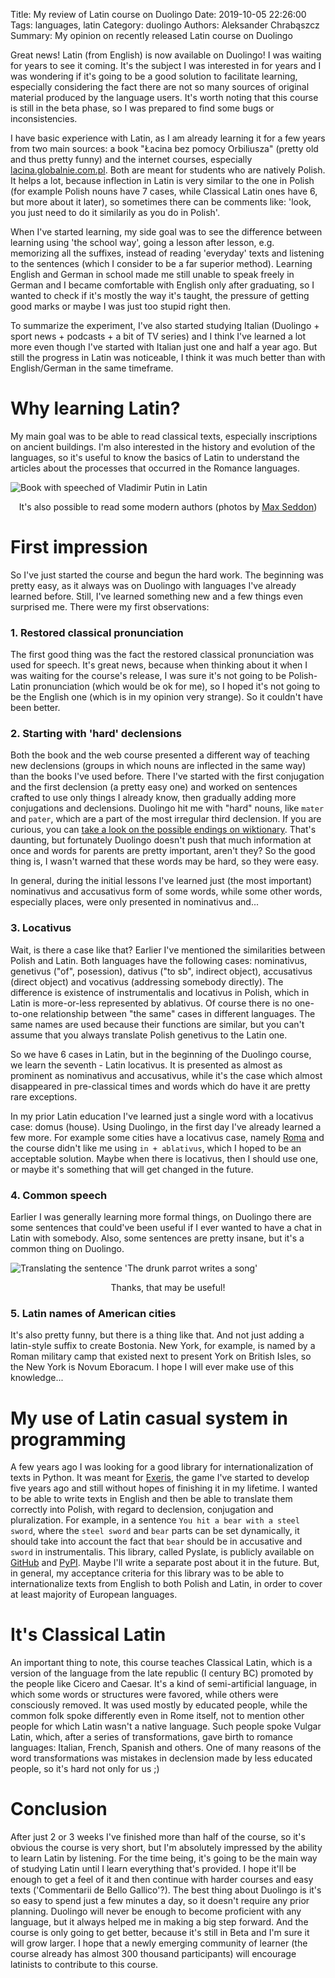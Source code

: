 Title: My review of Latin course on Duolingo
Date: 2019-10-05 22:26:00
Tags: languages, latin
Category: duolingo
Authors: Aleksander Chrabąszcz
Summary: My opinion on recently released Latin course on Duolingo

Great news! Latin (from English) is now available on Duolingo! I was waiting for years to see it coming. It's the subject I was interested in for years and I was wondering if it's going to be a good solution to facilitate learning, especially considering the fact there are not so many sources of original material produced by the language users. It's worth noting that this course is still in the beta phase, so I was prepared to find some bugs or inconsistencies.

I have basic experience with Latin, as I am already learning it for a few years from two main sources: a book "Łacina bez pomocy Orbiliusza" (pretty old and thus pretty funny) and the internet courses, especially [lacina.globalnie.com.pl](http://lacina.globalnie.com.pl/). Both are meant for students who are natively Polish. It helps a lot, because inflection in Latin is very similar to the one in Polish (for example Polish nouns have 7 cases, while Classical Latin ones have 6, but more about it later), so sometimes there can be comments like: 'look, you just need to do it similarily as you do in Polish'.

When I've started learning, my side goal was to see the difference between learning using 'the school way', going a lesson after lesson, e.g. memorizing all the suffixes, instead of reading 'everyday' texts and listening to the sentences (which I consider to be a far superior method). Learning English and German in school made me still unable to speak freely in German and I became comfortable with English only after graduating, so I wanted to check if it's mostly the way it's taught, the pressure of getting good marks or maybe I was just too stupid right then.

To summarize the experiment, I've also started studying Italian (Duolingo + sport news + podcasts + a bit of TV series) and I think I've learned a lot more even though I've started with Italian just one and half a year ago. But still the progress in Latin was noticeable, I think it was much better than with English/German in the same timeframe.

# Why learning Latin?

My main goal was to be able to read classical texts, especially inscriptions on ancient buildings. I'm also interested in the history and evolution of the languages, so it's useful to know the basics of Latin to understand the articles about the processes that occurred in the Romance languages.

![Book with speeched of Vladimir Putin in Latin](/images/latin-course-on-duolingo/vladimirus-putinus.png)

<p style="text-align:center">It's also possible to read some modern authors (photos by <a href="https://twitter.com/maxseddon/status/1049995764313874432">Max Seddon</a>)</p>

# First impression

So I've just started the course and begun the hard work. The beginning was pretty easy, as it always was on Duolingo with languages I've already learned before. Still, I've learned something new and a few things even surprised me. There were my first observations:

### 1. Restored classical pronunciation

The first good thing was the fact the restored classical pronunciation was used for speech. It's great news, because when thinking about it when I was waiting for the course's release, I was sure it's not going to be Polish-Latin pronunciation (which would be ok for me), so I hoped it's not going to be the English one (which is in my opinion very strange). So it couldn't have been better.

### 2. Starting with 'hard' declensions

Both the book and the web course presented a different way of teaching new declensions (groups in which nouns are inflected in the same way) than the books I've used before. There I've started with the first conjugation and the first declension (a pretty easy one) and worked on sentences crafted to use only things I already know, then gradually adding more conjugations and declensions. Duolingo hit me with "hard" nouns, like `mater` and `pater`, which are a part of the most irregular third declension. If you are curious, you can [take a look on the possible endings on wiktionary](https://en.wiktionary.org/wiki/Appendix:Latin_third_declension). That's daunting, but fortunately Duolingo doesn't push that much information at once and words for parents are pretty important, aren't they? So the good thing is, I wasn't warned that these words may be hard, so they were easy.

In general, during the initial lessons I've learned just (the most important) nominativus and accusativus form of some words, while some other words, especially places, were only presented in nominativus and...

### 3. Locativus

Wait, is there a case like that? Earlier I've mentioned the similarities between Polish and Latin. Both languages have the following cases: nominativus, genetivus ("of", posession), dativus ("to sb", indirect object), accusativus (direct object) and vocativus (addressing somebody directly). The difference is existence of instrumentalis and locativus in Polish, which in Latin is more-or-less represented by ablativus. Of course there is no one-to-one relationship between "the same" cases in different languages. The same names are used because their functions are similar, but you can't assume that you always translate Polish genetivus to the Latin one.

So we have 6 cases in Latin, but in the beginning of the Duolingo course, we learn the seventh - Latin locativus. It is presented as almost as prominent as nominativus and accusativus, while it's the case which almost disappeared in pre-classical times and words which do have it are pretty rare exceptions.

In my prior Latin education I've learned just a single word with a locativus case: domus (house). Using Duolingo, in the first day I've already learned a few more. For example some cities have a locativus case, namely [Roma](https://en.wiktionary.org/wiki/Roma#Declension) and the course didn't like me using `in + ablativus`, which I hoped to be an acceptable solution. Maybe when there is locativus, then I should use one, or maybe it's something that will get changed in the future.

### 4. Common speech

Earlier I was generally learning more formal things, on Duolingo there are some sentences that could've been useful if I ever wanted to have a chat in Latin with somebody. Also, some sentences are pretty insane, but it's a common thing on Duolingo.

![Translating the sentence 'The drunk parrot writes a song'](/images/latin-course-on-duolingo/strange-sentence.png)

<p style="text-align:center">Thanks, that may be useful!</p>

### 5. Latin names of American cities

It's also pretty funny, but there is a thing like that. And not just adding a latin-style suffix to create Bostonia. New York, for example, is named by a Roman military camp that existed next to present York on British Isles, so the New York is Novum Eboracum. I hope I will ever make use of this knowledge...

# My use of Latin casual system in programming

A few years ago I was looking for a good library for internationalization of texts in Python. It was meant for [Exeris](https://blog.exeris.org), the game I've started to develop five years ago and still without hopes of finishing it in my lifetime. I wanted to be able to write texts in English and then be able to translate them correctly into Polish, with regard to declension, conjugation and pluralization. For example, in a sentence  `You hit a bear with a steel sword`, where the `steel sword` and `bear` parts can be set dynamically, it should take into account the fact that `bear` should be in accusative and `sword` in instrumentalis. This library, called Pyslate, is publicly available on [GitHub](https://github.com/alchrabas/pyslate) and [PyPI](https://pypi.org/project/pyslate/). Maybe I'll write a separate post about it in the future. But, in general, my acceptance criteria for this library was to be able to internationalize texts from English to both Polish and Latin, in order to cover at least majority of European languages.

# It's Classical Latin

An important thing to note, this course teaches Classical Latin, which is a version of the language from the late republic (I century BC) promoted by the people like Cicero and Caesar. It's a kind of semi-artificial language, in which some words or structures were favored, while others were consciously removed. It was used mostly by educated people, while the common folk spoke differently even in Rome itself, not to mention other people for which Latin wasn't a native language. Such people spoke Vulgar Latin, which, after a series of transformations, gave birth to romance languages: Italian, French, Spanish and others. One of many reasons of the word transformations was mistakes in declension made by less educated people, so it's hard not only for us ;)

# Conclusion

After just 2 or 3 weeks I've finished more than half of the course, so it's obvious the course is very short, but I'm absolutely impressed by the ability to learn Latin by listening. For the time being, it's going to be the main way of studying Latin until I learn everything that's provided. I hope it'll be enough to get a feel of it and then continue with harder courses and easy texts ('Commentarii de Bello Gallico'?). The best thing about Duolingo is it's so easy to spend just a few minutes a day, so it doesn't require any prior planning. Duolingo will never be enough to become proficient with any language, but it always helped me in making a big step forward. And the course is only going to get better, because it's still in Beta and I'm sure it will grow larger. I hope that a newly emerging community of learner (the course already has almost 300 thousand participants) will encourage latinists to contribute to this course.
